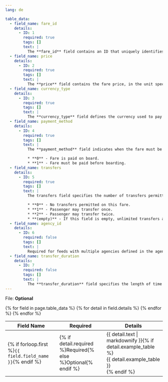 ```yaml
---
lang: de

table_data:
  - field_name: fare_id
    details:
      - ID: 1
        required: true
        tags: []
        text: |
          The **fare_id** field contains an ID that uniquely identifies a fare class. The **fare_id** is dataset unique.
  - field_name: price
    details:
      - ID: 2
        required: true
        tags: []
        text: |
          The **price** field contains the fare price, in the unit specified by **currency_type**.
  - field_name: currency_type
    details:
      - ID: 3
        required: true
        tags: []
        text: |
          The **currency_type** field defines the currency used to pay the fare. Please use the ISO 4217 alphabetical currency codes which can be found [here](http://en.wikipedia.org/wiki/ISO_4217).
  - field_name: payment_method
    details:
      - ID: 4
        required: true
        tags: []
        text: |
          The **payment_method** field indicates when the fare must be paid. Valid values for this field are:

          * **0** - Fare is paid on board.
          * **1** - Fare must be paid before boarding.
  - field_name: transfers
    details:
      - ID: 5
        required: true
        tags: []
        text: |
          The transfers field specifies the number of transfers permitted on this fare. Valid values for this field are:

          * **0** - No transfers permitted on this fare.
          * **1** - Passenger may transfer once.
          * **2** - Passenger may transfer twice.
          * **(empty)** - If this field is empty, unlimited transfers are permit.
  - field_name: agency_id
    details:
      - ID: 6
        required: false
        tags: []
        text: |
          Required for feeds with multiple agencies defined in the agency.txt file. Each fare attribute must specify an agency_id value to indicate which agency the fare applies to.
  - field_name: transfer_duration
    details:
      - ID: 7
        required: false
        tags: []
        text: |
          The **transfer_duration** field specifies the length of time in seconds before a transfer expires.  When used with a **transfers** value of 0, the **transfer_duration** field indicates how long a ticket is valid for a fare where no transfers are allowed. Unless you intend to use this field to indicate ticket validity, **transfer_duration** should be omitted or empty when **transfers** is set to 0.
---
```

File: **Optional**

<div class="table-wrapper">
  <table class="recommendation">
    <thead>
      <tr>
        <th>Field Name</th>
        <th>Required</th>
        <th>Details</th>
      </tr>
    </thead>
    <tbody>
    {% for field in page.table_data %}
      {% for detail in field.details %}
      <tr id="{{ page.slug }}_{{ detail.ID }}" class="anchor-row{% if forloop.first %} field-row{% endif %}{% for tag in detail.tags %} {{ tag }}{% endfor %}">
        <td>{% if forloop.first %}<code>{{ field.field_name }}</code>{% endif %}</td>
        <td>{% if detail.required %}Required{% else %}Optional{% endif %}</td>
        <td>{{ detail.text | markdownify }}{% if detail.example_table %}<div class="table-wrapper">{{ detail.example_table }}</div>{% endif %}</td>
      </tr>
      {% endfor %}
    {% endfor %}
    </tbody>
  </table>
</div>
